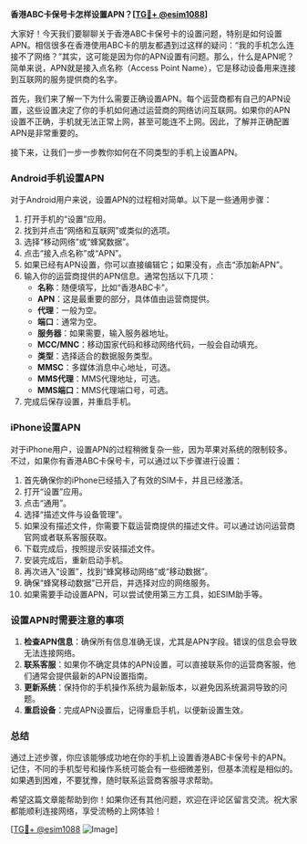 **香港ABC卡保号卡怎样设置APN？[[TG💪+ @esim1088](https://t.me/s/esim1088)]**

大家好！今天我们要聊聊关于香港ABC卡保号卡的设置问题，特别是如何设置APN。相信很多在香港使用ABC卡的朋友都遇到过这样的疑问：“我的手机怎么连接不了网络？”其实，这可能是因为你的APN设置有问题。那么，什么是APN呢？简单来说，APN就是接入点名称（Access Point Name），它是移动设备用来连接到互联网的服务提供商的名字。

首先，我们来了解一下为什么需要正确设置APN。每个运营商都有自己的APN设置，这些设置决定了你的手机如何通过运营商的网络访问互联网。如果你的APN设置不正确，手机就无法正常上网，甚至可能连不上网。因此，了解并正确配置APN是非常重要的。

接下来，让我们一步一步教你如何在不同类型的手机上设置APN。

### Android手机设置APN

对于Android用户来说，设置APN的过程相对简单。以下是一些通用步骤：

1. 打开手机的“设置”应用。
2. 找到并点击“网络和互联网”或类似的选项。
3. 选择“移动网络”或“蜂窝数据”。
4. 点击“接入点名称”或“APN”。
5. 如果已经有APN设置，你可以直接编辑它；如果没有，点击“添加新APN”。
6. 输入你的运营商提供的APN信息。通常包括以下几项：
   - **名称**：随便填写，比如“香港ABC卡”。
   - **APN**：这是最重要的部分，具体值由运营商提供。
   - **代理**：一般为空。
   - **端口**：通常为空。
   - **服务器**：如果需要，输入服务器地址。
   - **MCC/MNC**：移动国家代码和移动网络代码，一般会自动填充。
   - **类型**：选择适合的数据服务类型。
   - **MMSC**：多媒体消息中心地址，可选。
   - **MMS代理**：MMS代理地址，可选。
   - **MMS端口**：MMS代理端口号，可选。
7. 完成后保存设置，并重启手机。

### iPhone设置APN

对于iPhone用户，设置APN的过程稍微复杂一些，因为苹果对系统的限制较多。不过，如果你有香港ABC卡保号卡，可以通过以下步骤进行设置：

1. 首先确保你的iPhone已经插入了有效的SIM卡，并且已经激活。
2. 打开“设置”应用。
3. 点击“通用”。
4. 选择“描述文件与设备管理”。
5. 如果没有描述文件，你需要下载运营商提供的描述文件。可以通过访问运营商官网或者联系客服获取。
6. 下载完成后，按照提示安装描述文件。
7. 安装完成后，重新启动手机。
8. 再次进入“设置”，找到“蜂窝移动网络”或“移动数据”。
9. 确保“蜂窝移动数据”已开启，并选择对应的网络服务。
10. 如果需要手动设置APN，可以尝试使用第三方工具，如ESIM助手等。

### 设置APN时需要注意的事项

1. **检查APN信息**：确保所有信息准确无误，尤其是APN字段。错误的信息会导致无法连接网络。
2. **联系客服**：如果你不确定具体的APN设置，可以直接联系你的运营商客服，他们通常会提供最新的APN设置指南。
3. **更新系统**：保持你的手机操作系统为最新版本，以避免因系统漏洞导致的问题。
4. **重启设备**：完成APN设置后，记得重启手机，以便新设置生效。

### 总结

通过上述步骤，你应该能够成功地在你的手机上设置香港ABC卡保号卡的APN。记住，不同的手机型号和操作系统可能会有一些细微差别，但基本流程是相似的。如果遇到困难，不要犹豫，随时联系运营商客服寻求帮助。

希望这篇文章能帮助到你！如果你还有其他问题，欢迎在评论区留言交流。祝大家都能顺利连接网络，享受流畅的上网体验！

[[TG💪+ @esim1088](https://t.me/s/esim1088) ![Image](https://i.postimg.cc/4NQfJmqS/Snipaste-2025-05-13-00-14-12.png)]